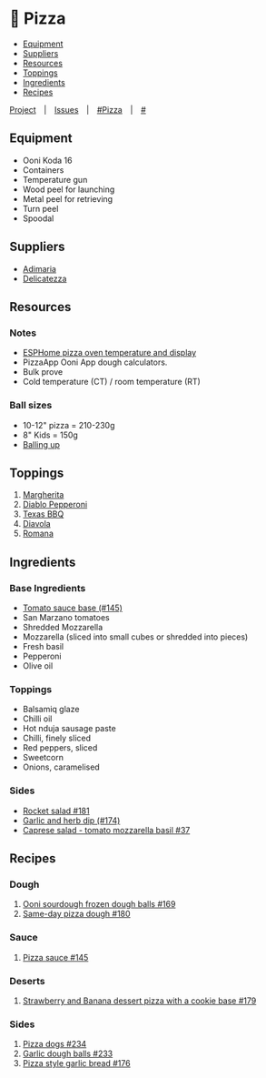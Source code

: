 # 🍕 Pizza

- [Equipment](#equipment)
- [Suppliers](#Suppliers)
- [Resources](#Resources)
- [Toppings](#Toppings)
- [Ingredients](#Ingredients)
- [Recipes](#Recipes)

[Project](https://github.com/jcallaghan/Recipes/projects/4) | [Issues]() | [#Pizza](https://github.com/jcallaghan/Recipes/issues?q=label%3APizza) | [#]()


## Equipment
- Ooni Koda 16
- Containers
- Temperature gun
- Wood peel for launching
- Metal peel for retrieving
- Turn peel
- Spoodal


## Suppliers
- [Adimaria](https://www.adimaria.co.uk/)
- [Delicatezza](https://www.delicatezza.co.uk/collections/home-pizza-making)


## Resources

### Notes
- [ESPHome pizza oven temperature and display](https://github.com/jcallaghan/home-assistant-config/issues/288)
- PizzaApp Ooni App dough calculators.
- Bulk prove
- Cold temperature (CT) / room temperature (RT)

### Ball sizes
- 10-12" pizza = 210-230g
- 8" Kids = 150g
- [Balling up](https://www.youtube.com/watch?v=VusTc9DnqOA)


## Toppings
1. [Margherita]()
1. [Diablo Pepperoni]()
1. [Texas BBQ]()
1. [Diavola]()
1. [Romana]()


## Ingredients

### Base Ingredients
- [Tomato sauce base (#145)](https://github.com/jcallaghan/Recipes/issues/145) 
- San Marzano tomatoes
- Shredded Mozzarella
- Mozzarella (sliced into small cubes or shredded into pieces)
- Fresh basil 
- Pepperoni
- Olive oil

### Toppings
- Balsamiq glaze
- Chilli oil
- Hot nduja sausage paste
- Chilli, finely sliced
- Red peppers, sliced
- Sweetcorn
- Onions, caramelised 

### Sides
- [Rocket salad #181](https://github.com/jcallaghan/Recipes/issues/181)
- [Garlic and herb dip (#174)](https://github.com/jcallaghan/Recipes/issues/174)
- [Caprese salad - tomato mozzarella basil #37](https://github.com/jcallaghan/Recipes/issues/37)

## Recipes

### Dough
1. [Ooni sourdough frozen dough balls #169](https://github.com/jcallaghan/Recipes/issues/169)
1. [Same-day pizza dough #180](https://github.com/jcallaghan/Recipes/issues/180)

### Sauce
1. [Pizza sauce #145](https://github.com/jcallaghan/Recipes/issues/145)

### Deserts
1. [Strawberry and Banana dessert pizza with a cookie base #179](https://github.com/jcallaghan/Recipes/issues/179)

### Sides 
1. [Pizza dogs #234](https://github.com/jcallaghan/Recipes/issues/234)
1. [Garlic dough balls #233](https://github.com/jcallaghan/Recipes/issues/233)
1. [Pizza style garlic bread #176](https://github.com/jcallaghan/Recipes/issues/176)
